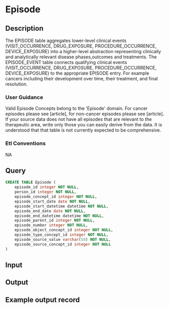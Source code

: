 <!---->

# Episode

## Description
The EPISODE table aggregates lower-level clinical events (VISIT_OCCURRENCE, DRUG_EXPOSURE, PROCEDURE_OCCURRENCE, DEVICE_EXPOSURE) into a higher-level abstraction representing clinically and analytically relevant disease phases,outcomes and treatments. The EPISODE_EVENT table connects qualifying clinical events (VISIT_OCCURRENCE, DRUG_EXPOSURE, PROCEDURE_OCCURRENCE, DEVICE_EXPOSURE) to the appropriate EPISODE entry. For example cancers including their development over time, their treatment, and final resolution.

### User Guidance
Valid Episode Concepts belong to the 'Episode' domain. For cancer episodes please see [article], for non-cancer episodes please see [article]. If your source data does not have all episodes that are relevant to the therapeutic area, write only those you can easily derive from the data. It is understood that that table is not currently expected to be comprehensive.

### Etl Conventions
NA

## Query
```sql
CREATE TABLE Episode (
	episode_id integer NOT NULL,
	person_id integer NOT NULL,
	episode_concept_id integer NOT NULL,
	episode_start_date date NOT NULL,
	episode_start_datetime datetime NOT NULL,
	episode_end_date date NOT NULL,
	episode_end_datetime datetime NOT NULL,
	episode_parent_id integer NOT NULL,
	episode_number integer NOT NULL,
	episode_object_concept_id integer NOT NULL,
	episode_type_concept_id integer NOT NULL,
	episode_source_value varchar(50) NOT NULL,
	episode_source_concept_id integer NOT NULL
)
```

## Input


## Output


## Example output record


